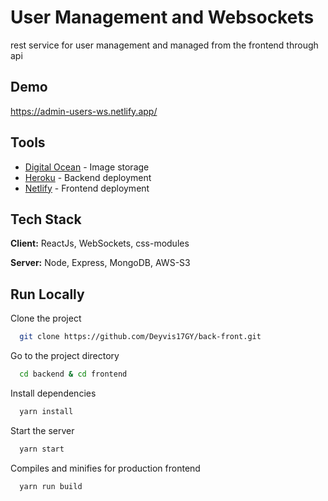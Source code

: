 # User Management and Websockets

rest service for user management and managed from the frontend through api

## Demo

https://admin-users-ws.netlify.app/

## Tools

- [Digital Ocean](https://www.digitalocean.com/) - Image storage
- [Heroku](https://dashboard.heroku.com/) - Backend deployment
- [Netlify](https://www.netlify.com/) - Frontend deployment

## Tech Stack

**Client:** ReactJs, WebSockets, css-modules

**Server:** Node, Express, MongoDB, AWS-S3

## Run Locally

Clone the project

```bash
  git clone https://github.com/Deyvis17GY/back-front.git
```

Go to the project directory

```bash
  cd backend & cd frontend
```

Install dependencies

```bash
  yarn install
```

Start the server

```bash
  yarn start
```

Compiles and minifies for production frontend

```bash
  yarn run build
```
